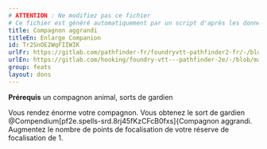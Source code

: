 ```yaml
---
# ATTENTION : Ne modifiez pas ce fichier
# Ce fichier est généré automatiquement par un script d'après les données du module Foundry VTT officiel et de sa traduction
title: Compagnon aggrandi
titleEn: Enlarge Companion
id: Tr2SnOE2WqFIIWIK
urlFr: https://gitlab.com/pathfinder-fr/foundryvtt-pathfinder2-fr/-/blob/master/data/feats/Tr2SnOE2WqFIIWIK.htm
urlEn: https://gitlab.com/hooking/foundry-vtt---pathfinder-2e/-/blob/master/packs/data/feats.db/enlarge-companion.json
group: feats
layout: dons
---
```

**Prérequis** un compagnon animal, sorts de gardien

Vous rendez énorme votre compagnon. Vous obtenez le sort de gardien @Compendium[pf2e.spells-srd.8rj45fKzCFcB0fxs]{Compagnon aggrandi. Augmentez le nombre de points de focalisation de votre réserve de focalisation de 1.


